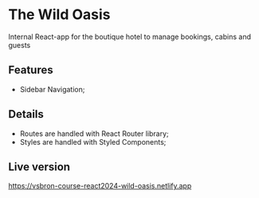 # The Wild Oasis

Internal React-app for the boutique hotel to manage bookings, cabins and guests

## Features

- Sidebar Navigation;

## Details

- Routes are handled with React Router library;
- Styles are handled with Styled Components;

## Live version

https://vsbron-course-react2024-wild-oasis.netlify.app
